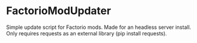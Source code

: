 # FactorioModUpdater
Simple update script for Factorio mods. Made for an headless server install.
Only requires requests as an external library (pip install requests).
